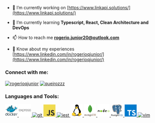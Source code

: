 - 🔭 I’m currently working on [https://www.linkapi.solutions/](https://www.linkapi.solutions/)

- 🌱 I’m currently learning **Typescript, React, Clean Architecture and DevOps**

- 📫 How to reach me **rogerio.junior20@outlook.com**

- 📄 Know about my experiences [https://www.linkedin.com/in/rogerioqjunior/](https://www.linkedin.com/in/rogerioqjunior/)

<h3 align="left">Connect with me:</h3>

<p align="left">
  <a href="https://www.linkedin.com/in/rogerioqjunior/" target="blank"><img align="center" src="https://cdn.jsdelivr.net/npm/simple-icons@3.0.1/icons/linkedin.svg" alt="rogerioqjunior" height="30" width="40" /></a>
  <a href="https://www.instagram.com/queeirozzz/?hl=pt-br" target="blank"><img align="center" src="https://cdn.jsdelivr.net/npm/simple-icons@3.0.1/icons/instagram.svg" alt="queirozzz" height="30" width="40" /></a>
</p>

<h3 align="left">Languages and Tools:</h3>

<p align="left"> 
  <a href="https://www.docker.com/" target="_blank"> <img src="https://raw.githubusercontent.com/devicons/devicon/master/icons/docker/docker-original-wordmark.svg" alt="docker" width="40" height="40"/> </a> 
  <a href="https://expressjs.com" target="_blank"> <img src="https://raw.githubusercontent.com/devicons/devicon/master/icons/express/express-original-wordmark.svg" alt="express" width="40" height="40"/> </a> 
  <a href="https://git-scm.com/" target="_blank"> <img src="https://www.vectorlogo.zone/logos/git-scm/git-scm-icon.svg" alt="git" width="40" height="40"/> </a>  
  <a href="https://developer.mozilla.org/en-US/docs/Web/JavaScript" target="_blank"> <img src="https://raw.githubusercontent.com/devicons/devicon/master/icons/javascript/javascript-original.svg" alt="javascript" width="40" height="40"/> </a> 
  <a href="https://jestjs.io" target="_blank"> <img src="https://www.vectorlogo.zone/logos/jestjsio/jestjsio-icon.svg" alt="jest" width="40" height="40"/> </a> 
  <a href="https://www.linux.org/" target="_blank"> <img src="https://raw.githubusercontent.com/devicons/devicon/master/icons/linux/linux-original.svg" alt="linux" width="40" height="40"/> </a> 
  <a href="https://www.mongodb.com/" target="_blank"> <img src="https://raw.githubusercontent.com/devicons/devicon/master/icons/mongodb/mongodb-original-wordmark.svg" alt="mongodb" width="40" height="40"/> </a>   
  <a href="https://nodejs.org" target="_blank"> <img src="https://raw.githubusercontent.com/devicons/devicon/master/icons/nodejs/nodejs-original-wordmark.svg" alt="nodejs" width="40" height="40"/> </a> 
  <a href="https://www.postgresql.org" target="_blank"> <img src="https://raw.githubusercontent.com/devicons/devicon/master/icons/postgresql/postgresql-original-wordmark.svg" alt="postgresql" width="40" height="40"/> </a> 
  <a href="https://www.typescriptlang.org/" target="_blank"> <img src="https://raw.githubusercontent.com/devicons/devicon/master/icons/typescript/typescript-original.svg" alt="typescript" width="40" height="40"/> </a> 
  <a href="https://www.vim.org/" target="_blank"> <img src="https://upload.wikimedia.org/wikipedia/commons/thumb/9/9f/Vimlogo.svg/1200px-Vimlogo.svg.png" alt="vim" width="40" height="40"/> </a>  
</p>
